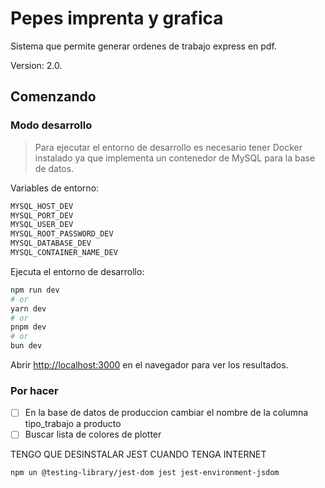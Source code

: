# Pepes imprenta y grafica

Sistema que permite generar ordenes de trabajo express en pdf.

Version: 2.0.

## Comenzando

### Modo desarrollo

> Para ejecutar el entorno de desarrollo es necesario tener Docker instalado ya que implementa un contenedor de MySQL para la base de datos.

Variables de entorno:

```sql
MYSQL_HOST_DEV
MYSQL_PORT_DEV
MYSQL_USER_DEV
MYSQL_ROOT_PASSWORD_DEV
MYSQL_DATABASE_DEV
MYSQL_CONTAINER_NAME_DEV
```

Ejecuta el entorno de desarrollo:

```bash
npm run dev
# or
yarn dev
# or
pnpm dev
# or
bun dev
```

Abrir [http://localhost:3000](http://localhost:3000) en el navegador para ver los resultados.

### Por hacer

* [ ] En la base de datos de produccion cambiar el nombre de la columna tipo_trabajo a producto
* [ ] Buscar lista de colores de plotter

TENGO QUE DESINSTALAR JEST CUANDO TENGA INTERNET

`npm un @testing-library/jest-dom jest jest-environment-jsdom`